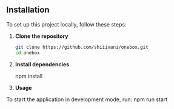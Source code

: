 ## Installation

To set up this project locally, follow these steps:

1. **Clone the repository**

   ```bash
   git clone https://github.com/shiiivani/onebox.git
   cd onebox

   ```

2. **Install dependencies**

   npm install

3. **Usage**

To start the application in development mode, run: npm run start
